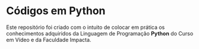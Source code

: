 # Códigos em Python
 Este repositório foi criado com o intuito de colocar em prática os conhecimentos adquiridos da Linguagem de Programação __Python__ do Curso em Vídeo e da Faculdade Impacta.
